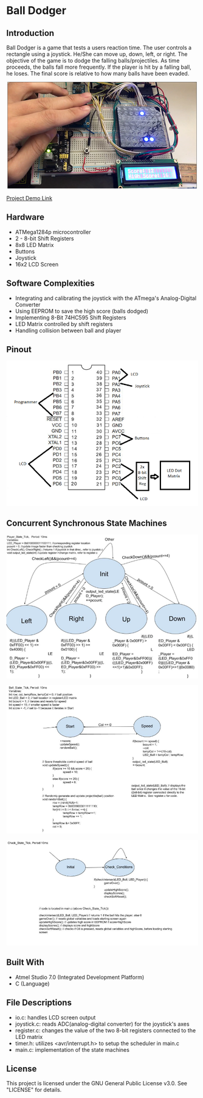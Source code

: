 # Ball Dodger


## Introduction

Ball Dodger is a game that tests a users reaction time.  The user controls a rectangle using a joystick.  He/She can move up, down, left, or right.  The objective of the game is to dodge the falling balls/projectiles.  As time proceeds, the balls fall more frequently.  If the player is hit by a falling ball, he loses.  The final score is relative to how many balls have been evaded.

<p align="center"><img src="photos/demo.png" /></p>

[Project Demo Link](https://www.youtube.com/watch?v=HbFBdjbKJ-g)


## Hardware

* ATMega1284p microcontroller
* 2 - 8-bit Shift Registers
* 8x8 LED Matrix
* Buttons
* Joystick
* 16x2 LCD Screen


## Software Complexities

* Integrating and calibrating the joystick with the ATmega's Analog-Digital Converter
* Using EEPROM to save the high score (balls dodged)
* Implementing 8-Bit 74HC595 Shift Registers 
* LED Matrix controlled by shift registers
* Handling collision between ball and player


## Pinout
![alt text](photos/pinout.png)


## Concurrent Synchronous State Machines

<p align="center"><img src="photos/Player_SM.png" /></p>
<p align="center"><img src="photos/Ball_SM.png" /></p>
<p align="center"><img src="photos/Helper_SM.png" /></p>


## Built With

* Atmel Studio 7.0 (Integrated Development Platform)
* C (Language)


## File Descriptions

* io.c: handles LCD screen output
* joystick.c: reads ADC(analog-digital converter) for the joystick's axes
* register.c: changes the value of the two 8-bit registers connected to the LED matrix
* timer.h: utilizes <avr/interrupt.h> to setup the scheduler in main.c
* main.c: implementation of the state machines


## License

This project is licensed under the GNU General Public License v3.0.  See "LICENSE" for details.

